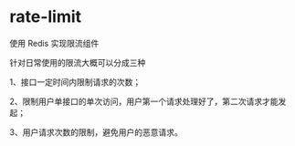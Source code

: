 # rate-limit

使用 Redis 实现限流组件  

针对日常使用的限流大概可以分成三种     

1、接口一定时间内限制请求的次数；  

2、限制用户单接口的单次访问，用户第一个请求处理好了，第二次请求才能发起；   

3、用户请求次数的限制，避免用户的恶意请求。   


